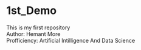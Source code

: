 # 1st_Demo
This is my first repository
<br>
Author: Hemant More
<br>
Profficiency: Artificial Intilligence And Data Science
